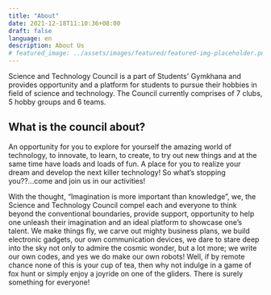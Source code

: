 ```yaml
---
title: "About"
date: 2021-12-18T11:10:36+08:00
draft: false
language: en
description: About Us
# featured_image: ../assets/images/featured/featured-img-placeholder.png
---
```


Science and Technology Council is a part of Students' Gymkhana and provides opportunity and a platform for students to pursue their hobbies in field of science and technology. The Council currently comprises of 7 clubs, 5 hobby groups and 6 teams.

## What is the council about?

An opportunity for you to explore for yourself the amazing world of technology, to innovate, to learn, to create, to try out new things and at the same time have loads and loads of fun. A place for you to realize your dream and develop the next killer technology! So what’s stopping you??...come and join us in our activities!

With the thought, “Imagination is more important than knowledge”, we, the Science and Technology Council compel each and everyone to think beyond the conventional boundaries, provide support, opportunity to help one unleash their imagination and an ideal platform to showcase one’s talent. We make things fly, we carve out mighty business plans, we build electronic gadgets, our own communication devices, we dare to stare deep into the sky not only to admire the cosmic wonder, but a lot more; we write our own codes, and yes we do make our own robots! Well, if by remote chance none of this is your cup of tea, then why not indulge in a game of fox hunt or simply enjoy a joyride on one of the gliders. There is surely something for everyone!

